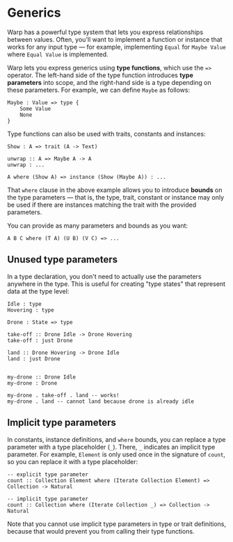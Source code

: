 # Generics

Warp has a powerful type system that lets you express relationships between values. Often, you'll want to implement a function or instance that works for any input type — for example, implementing `Equal` for `Maybe Value` where `Equal Value` is implemented.

Warp lets you express generics using **type functions**, which use the `=>` operator. The left-hand side of the type function introduces **type parameters** into scope, and the right-hand side is a type depending on these parameters. For example, we can define `Maybe` as follows:

```warp
Maybe : Value => type {
    Some Value
    None
}
```

Type functions can also be used with traits, constants and instances:

```warp
Show : A => trait (A -> Text)

unwrap :: A => Maybe A -> A
unwrap : ...

A where (Show A) => instance (Show (Maybe A)) : ...
```

That `where` clause in the above example allows you to introduce **bounds** on the type parameters — that is, the type, trait, constant or instance may only be used if there are instances matching the trait with the provided parameters.

You can provide as many parameters and bounds as you want:

```warp
A B C where (T A) (U B) (V C) => ...
```

## Unused type parameters

In a type declaration, you don't need to actually use the parameters anywhere in the type. This is useful for creating "type states" that represent data at the type level:

```warp
Idle : type
Hovering : type

Drone : State => type

take-off :: Drone Idle -> Drone Hovering
take-off : just Drone

land :: Drone Hovering -> Drone Idle
land : just Drone


my-drone :: Drone Idle
my-drone : Drone

my-drone . take-off . land -- works!
my-drone . land -- cannot land because drone is already idle
```

## Implicit type parameters

In constants, instance definitions, and `where` bounds, you can replace a type parameter with a type placeholder (`_`). There, `_` indicates an implicit type parameter. For example, `Element` is only used once in the signature of `count`, so you can replace it with a type placeholder:

```warp
-- explicit type parameter
count :: Collection Element where (Iterate Collection Element) => Collection -> Natural

-- implicit type parameter
count :: Collection where (Iterate Collection _) => Collection -> Natural
```

Note that you cannot use implicit type parameters in type or trait definitions, because that would prevent you from calling their type functions.